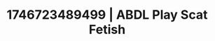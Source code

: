 ---
categories:
- Alt romance
- AI-generated
- Digital erotica realm
- Naughty librarian
- Consent-based play
- Hidden desires
- ASMR
- Cosplay
image: /assets/images/1746723489499.jpg
layout: post
seo:
  description: Featured content with exclusive Scat Fetish, ABDL Play. HD images available.
  keywords: Scat Fetish, ABDL Play
  og_image: /assets/images/1746723489499.jpg
  schema_type: VisualArtwork
tags:
- ABDL Play
- '#1746723489499'
- Scat Fetish
title: 1746723489499 | ABDL Play Scat Fetish
---